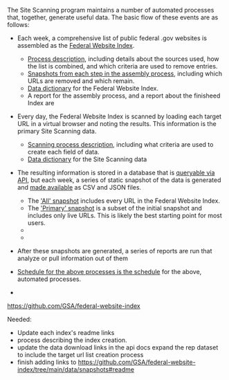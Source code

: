 The Site Scanning program maintains a number of automated processes that, together, generate useful data.  The basic flow of these events are as follows: 

- Each week, a comprehensive list of public federal .gov websites is assembled as the [Federal Website Index](https://github.com/GSA/federal-website-index/blob/main/data/site-scanning-target-url-list.csv).
  - [Process description](), including details about the sources used, how the list is combined, and which criteria are used to remove entries.
  - [Snapshots from each step in the assembly process](https://github.com/GSA/federal-website-index/tree/main/data/snapshots#readme), including which URLs are removed and which remain.  
  - [Data dictionary](https://github.com/GSA/site-scanning-documentation/blob/main/data/Target_URL_List_Data_Dictionary.csv) for the Federal Website Index.
  - A report for the assembly process, and a report about the finisheed Index are 
- Every day, the Federal Website Index is scanned by loading each target URL in a virtual browser and noting the results.  This information is the primary Site Scanning data.
  - [Scanning process description](), including what criteria are used to create each field of data.
  - [Data dictionary](https://github.com/GSA/site-scanning-documentation/blob/main/data/Site_Scanning_Data_Dictionary.csv) for the Site Scanning data
- The resulting information is stored in a database that is [queryable via API](https://open.gsa.gov/api/site-scanning-api/), but each week, a series of static snapshot of the data is generated and [made available](https://open.gsa.gov/api/site-scanning-api/#download-the-data-directly) as CSV and JSON files.
  - The ['All' snapshot](https://api.gsa.gov/technology/site-scanning/data/weekly-snapshot-all.csv) includes every URL in the Federal Website Index.  
  - The ['Primary' snapshot](https://api.gsa.gov/technology/site-scanning/data/weekly-snapshot.csv) is a subset of the initial snapshot and includes only live URLs.  This is likely the best starting point for most users.
  - 
  - 

- After these snapshots are generated, a series of reports are run that analyze or pull information out of them 
- [Schedule for the above processes is the schedule](https://github.com/GSA/site-scanning-documentation/blob/main/pages/schedule.md) for the above, automated processes.
- 



https://github.com/GSA/federal-website-index  

Needed: 
* Update each index's readme links
* process describing the index creation.
* update the data download links in the api docs
expand the rep dataset to include the target url list creation process 
* finish adding links to https://github.com/GSA/federal-website-index/tree/main/data/snapshots#readme
